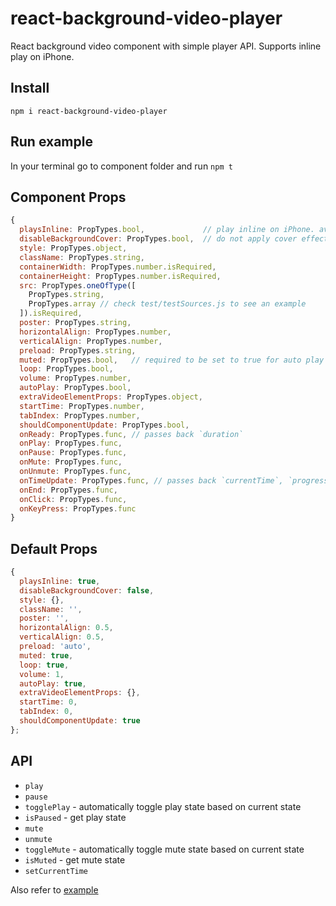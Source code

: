 # react-background-video-player
React background video component with simple player API. Supports inline play on iPhone.

## Install
```npm i react-background-video-player```

## Run example
In your terminal go to component folder and run ```npm t```

## Component Props
```javascript
{
  playsInline: PropTypes.bool,             // play inline on iPhone. avoid triggering native video player
  disableBackgroundCover: PropTypes.bool,  // do not apply cover effect (e.g. disable it for specific screen resolution or aspect ratio)
  style: PropTypes.object,
  className: PropTypes.string,
  containerWidth: PropTypes.number.isRequired,
  containerHeight: PropTypes.number.isRequired,
  src: PropTypes.oneOfType([
    PropTypes.string,
    PropTypes.array // check test/testSources.js to see an example
  ]).isRequired,
  poster: PropTypes.string,
  horizontalAlign: PropTypes.number,
  verticalAlign: PropTypes.number,
  preload: PropTypes.string,
  muted: PropTypes.bool,   // required to be set to true for auto play on mobile in combination with 'autoPlay' option
  loop: PropTypes.bool,
  volume: PropTypes.number,
  autoPlay: PropTypes.bool,
  extraVideoElementProps: PropTypes.object,
  startTime: PropTypes.number,
  tabIndex: PropTypes.number,
  shouldComponentUpdate: PropTypes.bool,
  onReady: PropTypes.func, // passes back `duration`
  onPlay: PropTypes.func,
  onPause: PropTypes.func,
  onMute: PropTypes.func,
  onUnmute: PropTypes.func,
  onTimeUpdate: PropTypes.func, // passes back `currentTime`, `progress` and `duration`
  onEnd: PropTypes.func,
  onClick: PropTypes.func,
  onKeyPress: PropTypes.func
}
```

## Default Props
```javascript
{
  playsInline: true,
  disableBackgroundCover: false,
  style: {},
  className: '',
  poster: '',
  horizontalAlign: 0.5,
  verticalAlign: 0.5,
  preload: 'auto',
  muted: true,
  loop: true,
  volume: 1,
  autoPlay: true,
  extraVideoElementProps: {},
  startTime: 0,
  tabIndex: 0,
  shouldComponentUpdate: true
};
```

## API
* ```play```
* ```pause```
* ```togglePlay``` - automatically toggle play state based on current state
* ```isPaused``` - get play state
* ```mute```
* ```unmute```
* ```toggleMute``` - automatically toggle mute state based on current state
* ```isMuted``` - get mute state
* ```setCurrentTime```

Also refer to [example](https://github.com/Jam3/react-background-video-player/blob/master/example/example.js)
